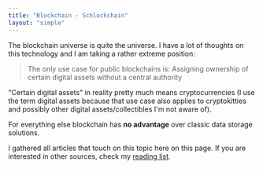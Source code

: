 ```yaml
---
title: "Blockchain - Schlockchain"
layout: "simple"
---
```


The blockchain universe is quite the universe. I have a lot of thoughts on this technology and I am taking a rather extreme position:

> The only use case for public blockchains is: Assigning ownership of certain digital assets without a central authority

"Certain digital assets" in reality pretty much means cryptocurrencies (I use the term digital assets because that use case also applies to cryptokitties and possibly other digital assets/collectibles I'm not aware of).

For everything else blockchain has **no advantage** over classic data storage solutions.

I gathered all articles that touch on this topic here on this page. If you are interested in other sources, check my [reading list](/ultimate-list-of-web3-blockchain-resources).
